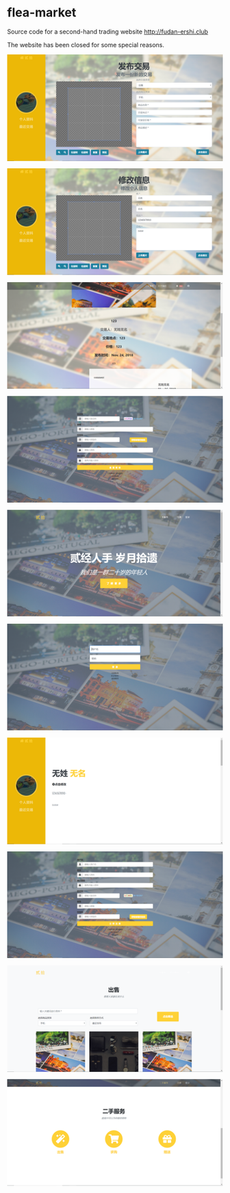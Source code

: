# flea-market
Source code for a second-hand trading website http://fudan-ershi.club

The website has been closed for some special reasons.

![](https://github.com/ooorin/flea-market/blob/master/demo_images/add.png)

![](https://github.com/ooorin/flea-market/blob/master/demo_images/change%20profile.png)

![](https://github.com/ooorin/flea-market/blob/master/demo_images/comment.png)

![](https://github.com/ooorin/flea-market/blob/master/demo_images/forget_password.png)

![](https://github.com/ooorin/flea-market/blob/master/demo_images/homepage.png)

![](https://github.com/ooorin/flea-market/blob/master/demo_images/login.png)

![](https://github.com/ooorin/flea-market/blob/master/demo_images/profile.png)

![](https://github.com/ooorin/flea-market/blob/master/demo_images/register.png)

![](https://github.com/ooorin/flea-market/blob/master/demo_images/sell.png)

![](https://github.com/ooorin/flea-market/blob/master/demo_images/services.png)

